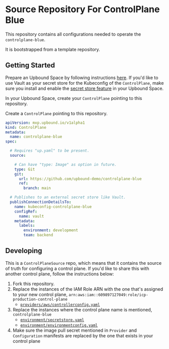 # Source Repository For ControlPlane Blue

This repository contains all configurations needed to operate the
`controlplane-blue`.

It is bootstrapped from a template repository.

## Getting Started

Prepare an Upbound Space by following instructions
[here](https://github.com/upbound-demo/environments-instructions). If you'd like
to use Vault as your secret store for the Kubeconfig of the `ControlPlane`, make
sure you install and enable the [secret store feature](https://docs.crossplane.io/knowledge-base/integrations/vault-as-secret-store/#configure-vault-for-crossplane-integration) in your Upbound Space.

In your Upbound Space, create your `ControlPlane` pointing to this
repository.

Create a `ControlPlane` pointing to this repository.
```yaml
apiVersion: mxp.upbound.io/v1alpha1
kind: ControlPlane
metadata:
  name: controlplane-blue
spec:

  # Requires "up.yaml" to be present.
  source:

    # Can have "type: Image" as option in future.
    type: Git
    git:
      url: https://github.com/upbound-demo/controlplane-blue
      ref:
        branch: main

  # Publishes to an external secret store like Vault.
  publishConnectionDetailsTo:
    name: kubeconfig-controlplane-blue
    configRef:
      name: vault
    metadata:
      labels:
        environment: development
        team: backend
```

## Developing

This is a `ControlPlaneSource` repo, which means that it contains the source of
truth for configuring a control plane. If you'd like to share this with another
control plane, follow the instructions below:

1. Fork this repository.
1. Replace the instances of the IAM Role ARN with the one that's assigned to
   your new control plane, `arn:aws:iam::609897127049:role/icp-production-control-plane`
   * [`providers/aws/controllerconfig.yaml`](providers/aws/controllerconfig.yaml)
1. Replace the instances where the control plane name is mentioned, `controlplane-blue`
   * [`environment/secretstore.yaml`](environment/secretstore.yaml)
   * [`environment/environmentconfig.yaml`](environment/environmentconfig.yaml)
1. Make sure the image pull secret mentioned in `Provider` and `Configuration`
   manifests are replaced by the one that exists in your control plane 